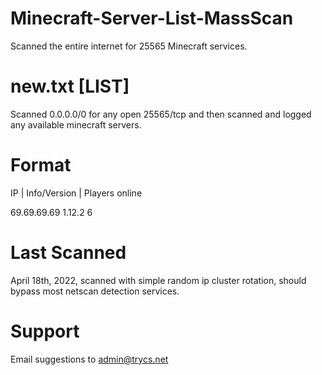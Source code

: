 # Minecraft-Server-List-MassScan
Scanned the entire internet for 25565 Minecraft services.


# new.txt [LIST]
Scanned 0.0.0.0/0 for any open 25565/tcp and then scanned and logged any available minecraft servers.

# Format
IP | Info/Version | Players online

69.69.69.69 1.12.2 6


# Last Scanned
April 18th, 2022, scanned with simple random ip cluster rotation, should bypass most netscan detection services.

# Support
Email suggestions to admin@trycs.net
